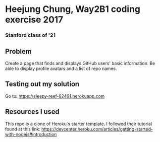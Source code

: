 # Heejung Chung, Way2B1 coding exercise 2017
### Stanford class of '21

## Problem
Create a page that finds and displays GitHub users' basic information.
Be able to display profile avatars and a list of repo names.

## Testing out my solution
Go to: https://sleepy-reef-62491.herokuapp.com

## Resources I used
This repo is a clone of Heroku's starter template. I followed their tutorial found at this link: https://devcenter.heroku.com/articles/getting-started-with-nodejs#introduction